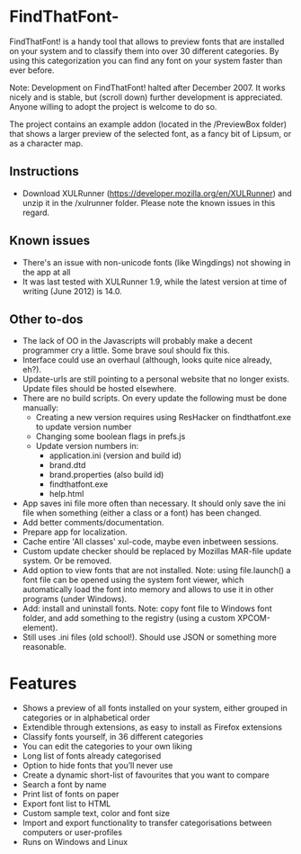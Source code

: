 FindThatFont-
=============

FindThatFont! is a handy tool that allows to preview fonts that are installed on your system and to classify them into over 30 different categories. By using this categorization you can find any font on your system faster than ever before.

Note: Development on FindThatFont! halted after December 2007. It works nicely and is stable, but (scroll down) further development is appreciated. Anyone willing to adopt the project is welcome to do so.

The project contains an example addon (located in the /PreviewBox folder) that shows a larger preview of the selected font, as a fancy bit of Lipsum, or as a character map.

Instructions
------------
- Download XULRunner (https://developer.mozilla.org/en/XULRunner) and unzip it in the /xulrunner folder. Please note the known issues in this regard.

Known issues
-------------
- There's an issue with non-unicode fonts (like Wingdings) not showing in the app at all
- It was last tested with XULRunner 1.9, while the latest version at time of writing (June 2012) is 14.0.

Other to-dos
-------------
- The lack of OO in the Javascripts will probably make a decent programmer cry a little. Some brave soul should fix this.
- Interface could use an overhaul (although, looks quite nice already, eh?).
- Update-urls are still pointing to a personal website that no longer exists. Update files should be hosted elsewhere.
- There are no build scripts. On every update the following must be done manually:
  - Creating a new version requires using ResHacker on findthatfont.exe to update version number
  - Changing some boolean flags in prefs.js
  - Update version numbers in:
     - application.ini (version and build id)
     - brand.dtd
     - brand.properties (also build id)
     - findthatfont.exe
     - help.html
- App saves ini file more often than necessary. It should only save the ini file when something (either a class or a font) has been changed.
- Add better comments/documentation.
- Prepare app for localization.
- Cache entire 'All classes' xul-code, maybe even inbetween sessions.
- Custom update checker should be replaced by Mozillas MAR-file update system. Or be removed.
- Add option to view fonts that are not installed. Note: using file.launch() a font file can be opened using the system font viewer, which automatically load the font into memory and allows to use it in other programs (under Windows).
- Add: install and uninstall fonts. Note: copy font file to Windows font folder, and add something to the registry (using a custom XPCOM-element).
- Still uses .ini files (old school!). Should use JSON or something more reasonable.


Features
========
- Shows a preview of all fonts installed on your system, either grouped in categories or in alphabetical order
- Extendible through extensions, as easy to install as Firefox extensions
- Classify fonts yourself, in 36 different categories
- You can edit the categories to your own liking
- Long list of fonts already categorised
- Option to hide fonts that you’ll never use
- Create a dynamic short-list of favourites that you want to compare
- Search a font by name
- Print list of fonts on paper
- Export font list to HTML
- Custom sample text, color and font size
- Import and export functionality to transfer categorisations between computers or user-profiles
- Runs on Windows and Linux
